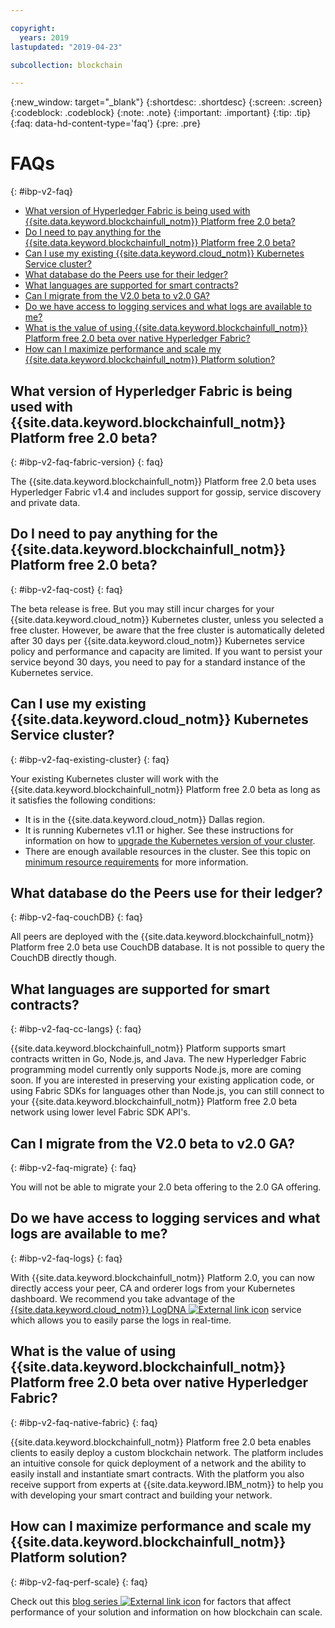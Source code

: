 ```yaml
---

copyright:
  years: 2019
lastupdated: "2019-04-23"

subcollection: blockchain

---
```



{:new_window: target="_blank"}
{:shortdesc: .shortdesc}
{:screen: .screen}
{:codeblock: .codeblock}
{:note: .note}
{:important: .important}
{:tip: .tip}
{:faq: data-hd-content-type='faq'}
{:pre: .pre}

# FAQs
{: #ibp-v2-faq}

- [What version of Hyperledger Fabric is being used with {{site.data.keyword.blockchainfull_notm}} Platform free 2.0 beta?](#ibp-v2-faq-fabric-version)
- [Do I need to pay anything for the {{site.data.keyword.blockchainfull_notm}} Platform free 2.0 beta?](#ibp-v2-faq-cost)
- [Can I use my existing {{site.data.keyword.cloud_notm}} Kubernetes Service cluster?](#ibp-v2-faq-existing-cluster)
- [What database do the Peers use for their ledger?](#ibp-v2-faq-couchDB)
- [What languages are supported for smart contracts?](#ibp-v2-faq-cc-langs)
- [Can I migrate from the V2.0 beta to v2.0 GA?](/docs/services/blockchain/howto/ibp-v2-deploy-iks.html#ibp-v2-faq-migrate)
- [Do we have access to logging services and what logs are available to me?](#ibp-v2-faq-logs)
- [What is the value of using {{site.data.keyword.blockchainfull_notm}} Platform free 2.0 beta over native Hyperledger Fabric?](#ibp-v2-faq-native-fabric)
- [How can I maximize performance and scale my {{site.data.keyword.blockchainfull_notm}} Platform solution?](#ibp-v2-faq-perf-scale)

## What version of Hyperledger Fabric is being used with {{site.data.keyword.blockchainfull_notm}} Platform free 2.0 beta?
{: #ibp-v2-faq-fabric-version}
{: faq}

The {{site.data.keyword.blockchainfull_notm}} Platform free 2.0 beta uses Hyperledger Fabric v1.4 and includes support for gossip, service discovery and private data.

## Do I need to pay anything for the {{site.data.keyword.blockchainfull_notm}} Platform free 2.0 beta?
{: #ibp-v2-faq-cost}
{: faq}

The beta release is free. But you may still incur charges for your {{site.data.keyword.cloud_notm}} Kubernetes cluster, unless you selected a free cluster.  However, be aware that the free cluster is automatically deleted after 30 days per {{site.data.keyword.cloud_notm}} Kubernetes service policy and performance and capacity are limited.  If you want to persist your service beyond 30 days, you need to pay for a standard instance of the Kubernetes service. 

## Can I use my existing {{site.data.keyword.cloud_notm}} Kubernetes Service cluster?
{: #ibp-v2-faq-existing-cluster}
{: faq}

Your existing Kubernetes cluster will work with the {{site.data.keyword.blockchainfull_notm}} Platform free 2.0 beta as long as it satisfies the following conditions:
- It is in the {{site.data.keyword.cloud_notm}} Dallas region.
- It is running Kubernetes v1.11 or higher. See these instructions for information on how to [upgrade the Kubernetes version of your cluster](/docs/services/blockchain/howto/ibp-v2-deploy-iks.html#ibp-v2-deploy-iks-updating-kubernetes).
- There are enough available resources in the cluster. See this topic on [minimum resource requirements](/docs/services/blockchain/howto/ibp-v2-deploy-iks.html#ibp-v2-deploy-iks-resources-required) for more information.

## What database do the Peers use for their ledger?
{: #ibp-v2-faq-couchDB}
{: faq}

All peers are deployed with the {{site.data.keyword.blockchainfull_notm}} Platform free 2.0 beta use CouchDB database. It is not possible to query the CouchDB directly though.

## What languages are supported for smart contracts?
{: #ibp-v2-faq-cc-langs}
{: faq}

{{site.data.keyword.blockchainfull_notm}} Platform supports smart contracts written in Go, Node.js, and Java. The new Hyperledger Fabric programming model currently only supports Node.js, more are coming soon. If you are interested in preserving your existing application code, or using Fabric SDKs for languages other than Node.js, you can still connect to your {{site.data.keyword.blockchainfull_notm}} Platform free 2.0 beta network using lower level Fabric SDK API's.

## Can I migrate from the V2.0 beta to v2.0 GA? 
{: #ibp-v2-faq-migrate}
{: faq}

You will not be able to migrate your 2.0 beta offering to the 2.0 GA offering.

## Do we have access to logging services and what logs are available to me?
{: #ibp-v2-faq-logs}
{: faq}

With {{site.data.keyword.blockchainfull_notm}} Platform 2.0, you can now directly access your peer, CA and orderer logs from your Kubernetes dashboard. We recommend you take advantage of the [{{site.data.keyword.cloud_notm}} LogDNA ![External link icon](../images/external_link.svg "External link icon")](https://cloud.ibm.com/docs/services/Log-Analysis-with-LogDNA?topic=LogDNA-kube#kube "Managing Kubernetes cluster logs with IBM Log Analysis with LogDNA") service which allows you to easily parse the logs in real-time.

## What is the value of using {{site.data.keyword.blockchainfull_notm}} Platform free 2.0 beta over native Hyperledger Fabric?
{: #ibp-v2-faq-native-fabric}
{: faq}

{{site.data.keyword.blockchainfull_notm}} Platform free 2.0 beta enables clients to easily deploy a custom blockchain network. The platform includes an intuitive console for quick deployment of a network and the ability to easily install and instantiate smart contracts. With the platform you also receive support from experts at {{site.data.keyword.IBM_notm}} to help you with developing your smart contract and building your network.

## How can I maximize performance and scale my {{site.data.keyword.blockchainfull_notm}} Platform solution?
{: #ibp-v2-faq-perf-scale}
{: faq}

Check out this [blog series ![External link icon](../images/external_link.svg "External link icon")](https://www.ibm.com/blogs/blockchain/2019/01/answering-your-questions-on-hyperledger-fabric-performance-and-scale/ "Answering your questions on Hyperledger Fabric performance and scale") for factors that affect performance of your solution and information on how blockchain can scale.
